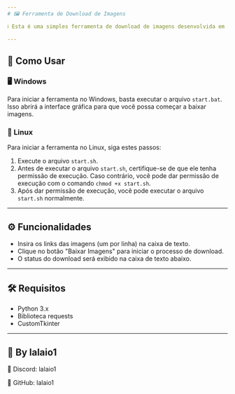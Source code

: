 ```yaml
---
# 🖼️ Ferramenta de Download de Imagens

ℹ️ Esta é uma simples ferramenta de download de imagens desenvolvida em Python, utilizando Tkinter para a interface gráfica.

---
```


## 🚀 Como Usar

### 🖥️ Windows

Para iniciar a ferramenta no Windows, basta executar o arquivo `start.bat`. Isso abrirá a interface gráfica para que você possa começar a baixar imagens.

### 🐧 Linux

Para iniciar a ferramenta no Linux, siga estes passos:

1. Execute o arquivo `start.sh`. 
2. Antes de executar o arquivo `start.sh`, certifique-se de que ele tenha permissão de execução. Caso contrário, você pode dar permissão de execução com o comando `chmod +x start.sh`.
3. Após dar permissão de execução, você pode executar o arquivo `start.sh` normalmente.

---

## ⚙️ Funcionalidades

- Insira os links das imagens (um por linha) na caixa de texto.
- Clique no botão "Baixar Imagens" para iniciar o processo de download.
- O status do download será exibido na caixa de texto abaixo.

---

## 🛠️ Requisitos

- Python 3.x
- Biblioteca requests
- CustomTkinter

---

## 🌟 By lalaio1

📧 Discord: lalaio1

🐙 GitHub: lalaio1
